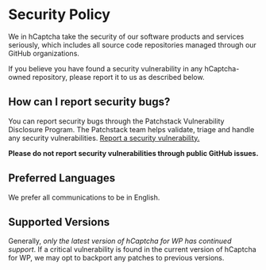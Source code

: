 # Security Policy

We in hCaptcha take the security of our software products and services seriously, which includes all source code repositories managed through our GitHub organizations.

If you believe you have found a security vulnerability in any hCaptcha-owned repository, please report it to us as described below.

## How can I report security bugs?

You can report security bugs through the Patchstack Vulnerability Disclosure Program. The Patchstack team helps validate, triage and handle any security vulnerabilities. [Report a security vulnerability.](https://patchstack.com/database/vdp/59a09f24-9828-4304-aa15-727e12737b54)

**Please do not report security vulnerabilities through public GitHub issues.**

## Preferred Languages

We prefer all communications to be in English.

## Supported Versions

Generally, *only the latest version of hCaptcha for WP has continued support*. If a critical vulnerability is found in the current version of hCaptcha for WP, we may opt to backport any patches to previous versions.
